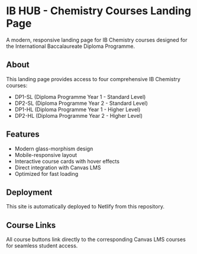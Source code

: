 # IB HUB - Chemistry Courses Landing Page

A modern, responsive landing page for IB Chemistry courses designed for the International Baccalaureate Diploma Programme.

## About
This landing page provides access to four comprehensive IB Chemistry courses:
- DP1-SL (Diploma Programme Year 1 - Standard Level)
- DP2-SL (Diploma Programme Year 2 - Standard Level) 
- DP1-HL (Diploma Programme Year 1 - Higher Level)
- DP2-HL (Diploma Programme Year 2 - Higher Level)

## Features
- Modern glass-morphism design
- Mobile-responsive layout
- Interactive course cards with hover effects
- Direct integration with Canvas LMS
- Optimized for fast loading

## Deployment
This site is automatically deployed to Netlify from this repository.

## Course Links
All course buttons link directly to the corresponding Canvas LMS courses for seamless student access.

